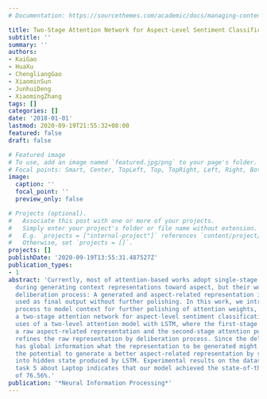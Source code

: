 ```yaml
---
# Documentation: https://sourcethemes.com/academic/docs/managing-content/

title: Two-Stage Attention Network for Aspect-Level Sentiment Classification
subtitle: ''
summary: ''
authors:
- KaiGao
- HuaXu
- ChengliangGao
- XiaominSun
- JunhuiDeng
- XiaomingZhang
tags: []
categories: []
date: '2018-01-01'
lastmod: 2020-09-19T21:55:32+08:00
featured: false
draft: false

# Featured image
# To use, add an image named `featured.jpg/png` to your page's folder.
# Focal points: Smart, Center, TopLeft, Top, TopRight, Left, Right, BottomLeft, Bottom, BottomRight.
image:
  caption: ''
  focal_point: ''
  preview_only: false

# Projects (optional).
#   Associate this post with one or more of your projects.
#   Simply enter your project's folder or file name without extension.
#   E.g. `projects = ["internal-project"]` references `content/project/deep-learning/index.md`.
#   Otherwise, set `projects = []`.
projects: []
publishDate: '2020-09-19T13:55:31.487527Z'
publication_types:
- 1
abstract: 'Currently, most of attention-based works adopt single-stage attention processes
  during generating context representations toward aspect, but their work lacks the
  deliberation process: A generated and aspect-related representation is directly
  used as final output without further polishing. In this work, we introduce the deliberation
  process to model context for further polishing of attention weights, and then propose
  a two-stage attention network for aspect-level sentiment classification. The network
  uses of a two-level attention model with LSTM, where the first-stage attention generates
  a raw aspect-related representation and the second-stage attention polishes and
  refines the raw representation by deliberation process. Since the deliberation component
  has global information what the representation to be generated might be, it has
  the potential to generate a better aspect-related representation by secondly looking
  into hidden state produced by LSTM. Experimental results on the dataset of SemEval-2016
  task 5 about Laptop indicates that our model achieved the state-of-the-art accuracy
  of 76.56%.'
publication: '*Neural Information Processing*'
---
```

